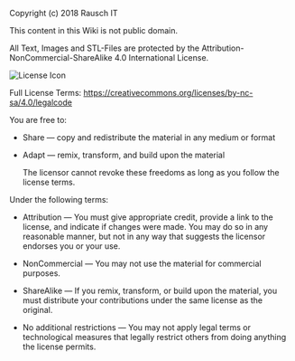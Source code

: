 Copyright (c) 2018 Rausch IT

This content in this Wiki is not public domain.

All Text, Images and STL-Files are protected by the Attribution-NonCommercial-ShareAlike 4.0 International License.

![License Icon](https://licensebuttons.net/l/by-nc-sa/3.0/88x31.png)

Full License Terms:
https://creativecommons.org/licenses/by-nc-sa/4.0/legalcode


You are free to:

* Share — copy and redistribute the material in any medium or format

* Adapt — remix, transform, and build upon the material

    The licensor cannot revoke these freedoms as long as you follow the license terms.

Under the following terms:

* Attribution — You must give appropriate credit, provide a link to the license, and indicate if changes were made. You may do so in any reasonable manner, but not in any way that suggests the licensor endorses you or your use.

* NonCommercial — You may not use the material for commercial purposes.

* ShareAlike — If you remix, transform, or build upon the material, you must distribute your contributions under the same license as the original.

* No additional restrictions — You may not apply legal terms or technological measures that legally restrict others from doing anything the license permits.
